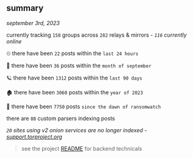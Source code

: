 
## summary
_september 3rd, 2023_

currently tracking `158` groups across `282` relays & mirrors - _`116` currently online_

⏲ there have been `22` posts within the `last 24 hours`

🦈 there have been `36` posts within the `month of september`

🪐 there have been `1312` posts within the `last 90 days`

🏚 there have been `3060` posts within the `year of 2023`

🦕 there have been `7750` posts `since the dawn of ransomwatch`

there are `88` custom parsers indexing posts

_`20` sites using v2 onion services are no longer indexed - [support.torproject.org](https://support.torproject.org/onionservices/v2-deprecation/)_

> see the project [README](https://github.com/joshhighet/ransomwatch#ransomwatch--) for backend technicals
